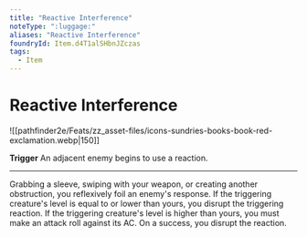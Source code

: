 ```yaml
---
title: "Reactive Interference"
noteType: ":luggage:"
aliases: "Reactive Interference"
foundryId: Item.d4T1alSHbnJZczas
tags:
  - Item
---
```


# Reactive Interference
![[pathfinder2e/Feats/zz_asset-files/icons-sundries-books-book-red-exclamation.webp|150]]

**Trigger** An adjacent enemy begins to use a reaction.

* * *

Grabbing a sleeve, swiping with your weapon, or creating another obstruction, you reflexively foil an enemy's response. If the triggering creature's level is equal to or lower than yours, you disrupt the triggering reaction. If the triggering creature's level is higher than yours, you must make an attack roll against its AC. On a success, you disrupt the reaction.
